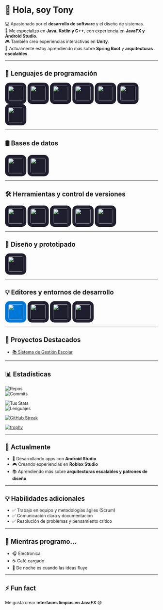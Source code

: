 # 👋 Hola, soy Tony  

💻 Apasionado por el **desarrollo de software** y el diseño de sistemas.  
🚀 Me especializo en **Java, Kotlin y C++**, con experiencia en **JavaFX y Android Studio**.  
🎮 También creo experiencias interactivas en **Unity**.  
🌱 Actualmente estoy aprendiendo más sobre **Spring Boot** y **arquitecturas escalables**.  

---

## 🧰 Lenguajes de programación  

<p align="left">
  <img src="https://cdn.jsdelivr.net/gh/devicons/devicon/icons/java/java-original.svg" width="50" height="50" style="background-color:#1e1e2e; border-radius:15px; padding:10px;"/>
  <img src="https://cdn.jsdelivr.net/gh/devicons/devicon/icons/c/c-original.svg" width="50" height="50" style="background-color:#1e1e2e; border-radius:15px; padding:10px;"/>
  <img src="https://cdn.jsdelivr.net/gh/devicons/devicon/icons/cplusplus/cplusplus-original.svg" width="50" height="50" style="background-color:#1e1e2e; border-radius:15px; padding:10px;"/>
  <img src="https://cdn.jsdelivr.net/gh/devicons/devicon/icons/php/php-original.svg" width="50" height="50" style="background-color:#1e1e2e; border-radius:15px; padding:10px;"/>
  <img src="https://cdn.jsdelivr.net/gh/devicons/devicon/icons/html5/html5-original.svg" width="50" height="50" style="background-color:#1e1e2e; border-radius:15px; padding:10px;"/>
  <img src="https://cdn.jsdelivr.net/gh/devicons/devicon/icons/javascript/javascript-original.svg" width="50" height="50" style="background-color:#1e1e2e; border-radius:15px; padding:10px;"/>
  <img src="https://cdn.jsdelivr.net/gh/devicons/devicon/icons/lua/lua-original.svg" width="50" height="50" style="background-color:#1e1e2e; border-radius:15px; padding:10px;"/>
</p>

---

## 🛢️ Bases de datos  

<p align="left">
  <img src="https://cdn.jsdelivr.net/gh/devicons/devicon/icons/mysql/mysql-original.svg" width="50" height="50" style="background-color:#1e1e2e; border-radius:15px; padding:10px;"/>
  <img src="https://cdn.jsdelivr.net/gh/devicons/devicon/icons/oracle/oracle-original.svg" width="50" height="50" style="background-color:#1e1e2e; border-radius:15px; padding:10px;"/>
</p>

---

## 🛠️ Herramientas y control de versiones  

<p align="left">
  <img src="https://cdn.jsdelivr.net/gh/devicons/devicon/icons/git/git-original.svg" width="50" height="50" style="background-color:#1e1e2e; border-radius:15px; padding:10px;"/>
  <img src="https://cdn.jsdelivr.net/gh/devicons/devicon/icons/linux/linux-original.svg" width="50" height="50" style="background-color:#1e1e2e; border-radius:15px; padding:10px;"/>
  <img src="https://cdn.jsdelivr.net/gh/devicons/devicon/icons/unity/unity-original.svg" width="50" height="50" style="background-color:#1e1e2e; border-radius:15px; padding:10px;"/>
  <img src="https://cdn.jsdelivr.net/gh/devicons/devicon/icons/arduino/arduino-original.svg" width="50" height="50" style="background-color:#1e1e2e; border-radius:15px; padding:10px;"/>
  <img src="https://upload.wikimedia.org/wikipedia/commons/8/83/Steam_icon_logo.svg" width="50" height="50" style="background-color:#1e1e2e; border-radius:15px; padding:10px;"/>

</p>

---

## 🎨 Diseño y prototipado  

<p align="left">
  <img src="https://cdn.jsdelivr.net/gh/devicons/devicon/icons/figma/figma-original.svg" width="50" height="50" style="background-color:#1e1e2e; border-radius:15px; padding:10px;"/>
</p>

---

## 💡 Editores y entornos de desarrollo  

<p align="left">
<img src="https://cdn.jsdelivr.net/gh/devicons/devicon/icons/unity/unity-original.svg" 
     width="50" height="50" 
     style="background-color:#0078d7; border-radius:15px; padding:10px;"/>


  <img src="https://cdn.jsdelivr.net/gh/devicons/devicon/icons/intellij/intellij-original.svg" width="50" height="50" style="background-color:#1e1e2e; border-radius:15px; padding:10px;"/>
  <img src="https://cdn.jsdelivr.net/gh/devicons/devicon/icons/androidstudio/androidstudio-original.svg" width="50" height="50" style="background-color:#1e1e2e; border-radius:15px; padding:10px;"/>
  <img src="https://cdn.jsdelivr.net/gh/devicons/devicon/icons/netbeans/netbeans-original.svg" width="50" height="50" style="background-color:#1e1e2e; border-radius:15px; padding:10px;"/>
</p>

---

## 🚀 Proyectos Destacados  

- [📚 Sistema de Gestión Escolar](https://github.com/DevTonyCZ/sistema-escolar) 

---

## 📊 Estadísticas   

![Repos](https://img.shields.io/badge/Public_Repos-10-blue?style=for-the-badge&logo=github)  
![Commits](https://img.shields.io/badge/Daily_Commits-Active-green?style=for-the-badge)  

![Tus Stats](https://github-readme-stats.vercel.app/api?username=DevTonyCZ&show_icons=true&theme=radical)  
![Lenguajes](https://github-readme-stats.vercel.app/api/top-langs/?username=DevTonyCZ&layout=compact&theme=radical)  

[![GitHub Streak](https://github-readme-streak-stats.herokuapp.com?user=DevTonyCZ&theme=radical&hide_border=true)](https://git.io/streak-stats)  

[![trophy](https://github-profile-trophy.vercel.app/?username=DevTonyCZ&theme=radical)](https://github.com/ryo-ma/github-profile-trophy)  

---

## 🚀 Actualmente
- 📱 Desarrollando apps con **Android Studio**  
- 🎮 Creando experiencias en **Roblox Studio**  
- 📚 Aprendiendo más sobre **arquitecturas escalables y patrones de diseño**  

---

## 💡 Habilidades adicionales
- ✅ Trabajo en equipo y metodologías ágiles (Scrum)  
- ✅ Comunicación clara y documentación  
- ✅ Resolución de problemas y pensamiento crítico  

---

## 🎵 Mientras programo...
- 🎧 Electronica  
- ☕ Café cargado  
- 🌙 De noche es cuando las ideas fluye  

---

## ⚡ Fun fact  

Me gusta crear **interfaces limpias en JavaFX** 😅  


<!--
**DevTonyCZ/DevTonyCZ** is a ✨ _special_ ✨ repository because its `README.md` (this file) appears on your GitHub profile.

Here are some ideas to get you started:

- 🔭 I’m currently working on ...
- 🌱 I’m currently learning ...
- 👯 I’m looking to collaborate on ...
- 🤔 I’m looking for help with ...
- 💬 Ask me about ...
- 📫 How to reach me: ...
- 😄 Pronouns: ...
- ⚡ Fun fact: ...
-->
